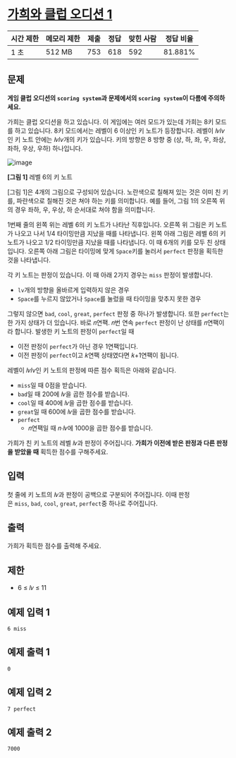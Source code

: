 # [가희와 클럽 오디션 1](https://www.acmicpc.net/problem/30794)

| 시간 제한 | 메모리 제한 | 제출 | 정답 | 맞힌 사람 | 정답 비율 |
| --- | --- | --- | --- | --- | --- |
| 1 초 | 512 MB | 753 | 618 | 592 | 81.881% |

## 문제

**게임 클럽 오디션의 `scoring system`과 문제에서의 `scoring system`이 다름에 주의하세요.**

가희는 클럽 오디션을 하고 있습니다. 이 게임에는 여러 모드가 있는데 가희는 8키 모드를 하고 있습니다. 8키 모드에서는 레벨이 6 이상인 키 노트가 등장합니다. 레벨이 𝑙𝑣$lv$인 키 노트 안에는 𝑙𝑣$lv$개의 키가 있습니다. 키의 방향은 8 방향 중 (상, 하, 좌, 우, 좌상, 좌하, 우상, 우하) 하나입니다.

![image](https://u.acmicpc.net/69cb163b-a407-4318-9ed8-f03847fba2e1/1%20-%20%EB%B3%B5%EC%82%AC%EB%B3%B8.png)

**[그림 1]** 레벨 6의 키 노트

[그림 1]은 4개의 그림으로 구성되어 있습니다. 노란색으로 칠해져 있는 것은 이미 친 키를, 파란색으로 칠해진 것은 쳐야 하는 키를 의미합니다. 예를 들어, 그림 1의 오른쪽 위의 경우 좌하, 우, 우상, 하 순서대로 쳐야 함을 의미합니다.

1번째 줄의 왼쪽 위는 레벨 6의 키 노트가 나타난 직후입니다. 오른쪽 위 그림은 키 노트가 나오고 나서 1/4 타이밍만큼 지났을 때를 나타냅니다. 왼쪽 아래 그림은 레벨 6의 키 노트가 나오고 1/2 타이밍만큼 지났을 때를 나타냅니다. 이 때 6개의 키를 모두 친 상태입니다. 오른쪽 아래 그림은 타이밍에 맞게 `Space`키를 눌러서 `perfect` 판정을 획득한 것을 나타냅니다.

각 키 노트는 판정이 있습니다. 이 때 아래 2가지 경우는 `miss` 판정이 발생합니다.

- `lv`개의 방향을 올바르게 입력하지 않은 경우
- `Space`를 누르지 않았거나 `Space`를 눌렀을 때 타이밍을 맞추지 못한 경우

그렇지 않으면 `bad`, `cool`, `great`, `perfect` 판정 중 하나가 발생합니다. 또한 `perfect`는 한 가지 상태가 더 있습니다. 바로 𝑛연팩. 𝑛번 연속 `perfect` 판정이 난 상태를 𝑛연팩이라 합니다. 발생한 키 노트의 판정이 `perfect`일 때

- 이전 판정이 `perfect`가 아닌 경우 1연팩입니다.
- 이전 판정이 `perfect`이고 𝑘연팩 상태였다면 𝑘+1연팩이 됩니다.

레벨이 𝑙𝑣$lv$인 키 노트의 판정에 따른 점수 획득은 아래와 같습니다.

- `miss`일 때 0점을 받습니다.
- `bad`일 때 200에 𝑙𝑣을 곱한 점수를 받습니다.
- `cool`일 때 400에 𝑙𝑣을 곱한 점수를 받습니다.
- `great`일 때 600에 𝑙𝑣을 곱한 점수를 받습니다.
- `perfect`
    - 𝑛연팩일 때 𝑛⋅𝑙𝑣에 1000을 곱한 점수를 받습니다.

가희가 친 키 노트의 레벨 𝑙𝑣과 판정이 주어집니다. **가희가 이전에 받은 판정과 다른 판정을 받았을 때** 획득한 점수를 구해주세요.

## 입력

첫 줄에 키 노트의 𝑙𝑣과 판정이 공백으로 구분되어 주어집니다. 이때 판정은 `miss`, `bad`, `cool`, `great`, `perfect`중 하나로 주어집니다.

## 출력

가희가 획득한 점수를 출력해 주세요.

## 제한

- 6 ≤ 𝑙𝑣 ≤ 11

## 예제 입력 1

```
6 miss

```

## 예제 출력 1

```
0

```

## 예제 입력 2

```
7 perfect

```

## 예제 출력 2

```
7000
```
